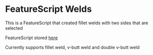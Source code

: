 # FeatureScript Welds

This is a FeatureScript that created fillet welds with two sides that are selected

FeatureScript stored [here](https://cad.onshape.com/documents/7c7042b84e1ae5b391af796f)

Currently supports fillet weld, v-butt weld and double v-butt weld
